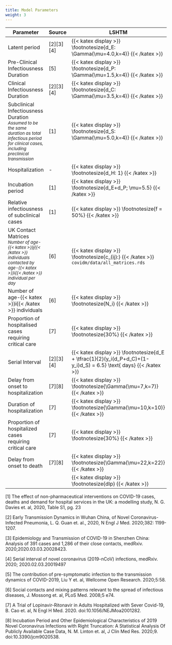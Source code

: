 ```yaml
---
title: Model Parameters
weight: 3
---
```


| **Parameter** | **Source** | **LSHTM** | **Simulation.jl** |
| ------------- | ---------- | --------- | ----------------- |
| Latent period | [2][3][4] | {{< katex display >}} \footnotesize{d_E: \Gamma(\mu=4.0,k=4)} {{< /katex >}} | - |
| Pre-Clinical Infectiousness Duration | [5] | {{< katex display >}} \footnotesize{d_P: \Gamma(\mu=1.5,k=4)} {{< /katex >}} | - |
| Clinical Infectiousness Duration | [2][3][4] |  {{< katex display >}} \footnotesize{d_C: \Gamma(\mu=3.5,k=4)} {{< /katex >}} | - |
| Subclinical Infectiousness Duration <br> <sub>*Assumed to be the same duration as total infectious period for clinical cases, including preclinical transmission*</sub> | [1] | {{< katex display >}} \footnotesize{d_S: \Gamma(\mu=5.0,k=4)} {{< /katex >}} | - |
| Hospitalization | - | {{< katex display >}} \footnotesize{d_H: 1} {{< /katex >}} | - |
| Incubation period | [1] | {{< katex display >}} \footnotesize{d_E+d_P; \mu=5.5} {{< /katex >}} | - |
| Relative infectiousness of subclinical cases | [1] | {{< katex display >}} \footnotesize{f = 50\%} {{< /katex >}} | - |
| UK Contact Matrices <br> <sub>*Number of age-{{< katex >}}j{{< /katex >}} individuals contacted by age-{{< katex >}}i{{< /katex >}} individual per day*</sub> | [6] | {{< katex display >}} \footnotesize{c_{ij}:} {{< /katex >}} `covidm/data/all_matrices.rds` | - |
| Number of age-{{< katex >}}i{{< /katex >}} individuals | [6] | {{< katex display >}} \footnotesize{N_i} {{< /katex >}} | - |
| Proportion of hospitalised cases requiring critical care | [7] |{{< katex display >}} \footnotesize{30\%} {{< /katex >}} | - |
| Serial Interval | [2][3][4] | {{< katex display >}} \footnotesize{d_E + \tfrac{1}{2}(y_i(d_P+d_C)+(1-y_i)d_S) = 6.5} \text{ days} {{< /katex >}} | - |
| Delay from onset to hospitalization | [7][8] | {{< katex display >}} \footnotesize{\Gamma(\mu=7,k=7)} {{< /katex >}} | - |
| Duration of hospitalization | [7] | {{< katex display >}} \footnotesize{\Gamma(\mu=10,k=10)} {{< /katex >}} | - |
| Proportion of hospitalized cases requiring critical care | [7] | {{< katex display >}} \footnotesize{30\%} {{< /katex >}} | - |
| Delay from onset to death | [7][8] |  {{< katex display >}} \footnotesize{\Gamma(\mu=22,k=22)} {{< /katex >}} | - |
| | | {{< katex display >}} \footnotesize{dIp} {{< /katex >}} | - |


[1] The effect of non-pharmaceutical interventions on COVID-19 cases, deaths and demand for hospital services in the UK: a modelling study, N. G. Davies et. al, 2020, Table S1, pg. 23

[2] Early Transmission Dynamics in Wuhan China, of Novel Coronavirus-Infected Pneumonia, L. Q. Guan et. al., 2020, N Engl J Med. 2020;382: 1199-1207.

[3] Epidemiology and Transmission of COVID-19 in Shenzhen China: Analysis of 391 cases and 1,286 of their close contacts, medRxiv. 2020;2020.03.03.20028423.

[4] Serial interval of novel coronavirus (2019-nCoV) infections, medRxiv. 2020; 2020.02.03.20019497

[5] The contribution of pre-symptomatic infection to the transmission dynamics of COVID-2019, Liu Y et. al, Wellcome Open Research. 2020;5:58.

[6] Social contacts and mixing patterns relevant to the spread of infectious diseases, J. Mossong et. al, PLoS Med. 2008;5 e74.

[7] A Trial of Lopinavir-Ritonavir in Adults Hospitalized with Sever Covid-19, B. Cao et. al, N Engl H Med. 2020. doi:10.1056/NEJMoa2001282.

[8] Incubation Period and Other Epidemiological Characteristics of 2019 Novel Coronavirus Infections with Right Truncation: A Statistical Analysis Of Publicly Available Case Data, N. M. Linton et. al, J Clin Med Res. 2020;9. doi:10.3390/jcm9020538.